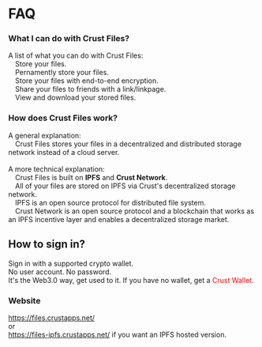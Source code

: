 # FAQ

### What I can do with Crust Files?
A list of what you can do with Crust Files:
<br/>
&#8194;&#8194;Store your files.
<br/>
&#8194;&#8194;Pernamently store your files.
<br/>
&#8194;&#8194;Store your files with end-to-end encryption.
<br/>
&#8194;&#8194;Share your files to friends with a link/linkpage.
<br/>
&#8194;&#8194;View and download your stored files.

### How does Crust Files work? 
A general explanation:
<br/>
&#8194;&#8194;Crust Files stores your files in a decentralized and distributed storage network instead of a cloud server.
<br/>
<br/>
A more technical explanation:
<br/>
&#8194;&#8194;Crust Files is built on **IPFS** and **Crust Network**. 
<br/>
&#8194;&#8194;All of your files are stored on IPFS via Crust's decentralized storage network. 
<br/>
&#8194;&#8194;IPFS is an open source protocol for distributed file system. 
<br/>
&#8194;&#8194;Crust Network is an open source protocol and a blockchain that works as an IPFS incentive layer and enables a decentralized storage market.

## How to sign in?
Sign in with a supported crypto wallet.
<br/>
No user account. No password.
<br/>
It's the Web3.0 way, get used to it. If you have no wallet, get a <font color="red">Crust Wallet</font>.

### Website
https://files.crustapps.net/
<br/>
or
<br/>
https://files-ipfs.crustapps.net/ if you want an IPFS hosted version.
<br/>


